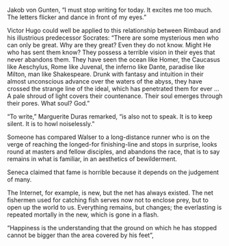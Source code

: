 Jakob von Gunten, “I must stop writing for today. It excites me too much. The letters flicker and dance in front of my eyes.”


Victor Hugo could well be applied to this relationship between Rimbaud and his illustrious predecessor Socrates: “There are some mysterious men who can only be great. Why are they great? Even they do not know. Might He who has sent them know? They possess a terrible vision in their eyes that never abandons them. They have seen the ocean like Homer, the Caucasus like Aeschylus, Rome like Juvenal, the inferno like Dante, paradise like Milton, man like Shakespeare. Drunk with fantasy and intuition in their almost unconscious advance over the waters of the abyss, they have crossed the strange line of the ideal, which has penetrated them for ever … A pale shroud of light covers their countenance. Their soul emerges through their pores. What soul? God.”


“To write,” Marguerite Duras remarked, “is also not to speak. It is to keep silent. It is to howl noiselessly.”


Someone has compared Walser to a long-distance runner who is on the verge of reaching the longed-for finishing-line and stops in surprise, looks round at masters and fellow disciples, and abandons the race, that is to say remains in what is familiar, in an aesthetics of bewilderment.


Seneca claimed that fame is horrible because it depends on the judgement of many.


The Internet, for example, is new, but the net has always existed. The net fishermen used for catching fish serves now not to enclose prey, but to open up the world to us. Everything remains, but changes; the everlasting is repeated mortally in the new, which is gone in a flash.


“Happiness is the understanding that the ground on which he has stopped cannot be bigger than the area covered by his feet”,


